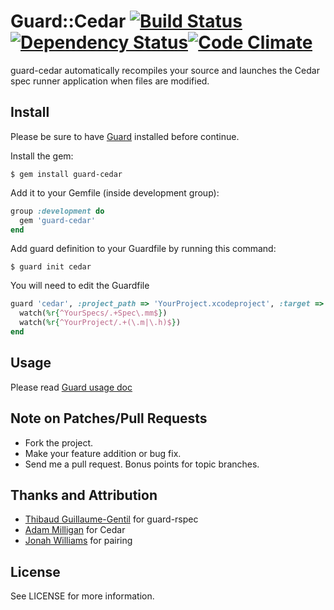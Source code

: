 # Guard::Cedar [![Build Status](https://secure.travis-ci.org/ohrite/guard-cedar.png)](http://travis-ci.org/ohrite/guard-cedar)[![Dependency Status](https://gemnasium.com/ohrite/guard-cedar.png)](https://gemnasium.com/ohrite/guard-cedar)[![Code Climate](https://codeclimate.com/github/ohrite/guard-cedar.png)](https://codeclimate.com/github/ohrite/guard-cedar)

guard-cedar automatically recompiles your source and launches the Cedar spec runner application when files are modified.

Install
-------

Please be sure to have [Guard](https://github.com/guard/guard) installed before continue.

Install the gem:

```
$ gem install guard-cedar
```

Add it to your Gemfile (inside development group):

``` ruby
group :development do
  gem 'guard-cedar'
end
```

Add guard definition to your Guardfile by running this command:

```
$ guard init cedar
```

You will need to edit the Guardfile 

``` ruby
guard 'cedar', :project_path => 'YourProject.xcodeproject', :target => 'YourSpecs' do
  watch(%r{^YourSpecs/.+Spec\.mm$})
  watch(%r{^YourProject/.+(\.m|\.h)$})
end
```


Usage
-----

Please read [Guard usage doc](https://github.com/guard/guard#readme)


Note on Patches/Pull Requests
-----------------------------

* Fork the project.
* Make your feature addition or bug fix.
* Send me a pull request. Bonus points for topic branches.


Thanks and Attribution
----------------------

* [Thibaud Guillaume-Gentil](https://github.com/thibaudgg) for guard-rspec
* [Adam Milligan](https://github.com/amilligan) for Cedar
* [Jonah Williams](https://github.com/jonah-carbonfive) for pairing


License
-------
See LICENSE for more information.
